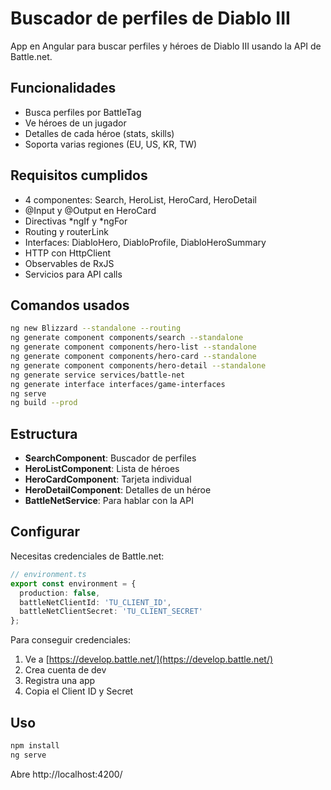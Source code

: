# Buscador de perfiles de Diablo III

App en Angular para buscar perfiles y héroes de Diablo III usando la API de Battle.net.

## Funcionalidades

- Busca perfiles por BattleTag
- Ve héroes de un jugador
- Detalles de cada héroe (stats, skills)
- Soporta varias regiones (EU, US, KR, TW)

## Requisitos cumplidos

- 4 componentes: Search, HeroList, HeroCard, HeroDetail
- @Input y @Output en HeroCard
- Directivas *ngIf y *ngFor
- Routing y routerLink
- Interfaces: DiabloHero, DiabloProfile, DiabloHeroSummary
- HTTP con HttpClient
- Observables de RxJS
- Servicios para API calls

## Comandos usados

```bash
ng new Blizzard --standalone --routing
ng generate component components/search --standalone
ng generate component components/hero-list --standalone
ng generate component components/hero-card --standalone
ng generate component components/hero-detail --standalone
ng generate service services/battle-net
ng generate interface interfaces/game-interfaces
ng serve
ng build --prod
```

## Estructura

- **SearchComponent**: Buscador de perfiles
- **HeroListComponent**: Lista de héroes
- **HeroCardComponent**: Tarjeta individual
- **HeroDetailComponent**: Detalles de un héroe
- **BattleNetService**: Para hablar con la API

## Configurar

Necesitas credenciales de Battle.net:

```typescript
// environment.ts
export const environment = {
  production: false,
  battleNetClientId: 'TU_CLIENT_ID',
  battleNetClientSecret: 'TU_CLIENT_SECRET'
};
```

Para conseguir credenciales:
1. Ve a [https://develop.battle.net/](https://develop.battle.net/)
2. Crea cuenta de dev
3. Registra una app
4. Copia el Client ID y Secret

## Uso

```bash
npm install
ng serve
```

Abre http://localhost:4200/

